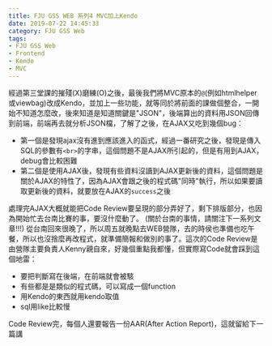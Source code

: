 ```yaml
---
title: FJU GSS WEB 系列4 MVC加上Kendo
date: 2019-07-22 14:45:33
category: FJU GSS Web
tags:
- FJU GSS Web
- Frontend
- Kendo
- MVC
---
```

經過第三堂課的摧殘(X)磨練(O)之後，最後我們將MVC原本的`@`(例如htmlhelper或viewbag)改成Kendo，並加上一些功能，就等同於將前面的課做個整合，一開始不知道怎麼改，後來知道是知道關鍵是"JSON"，後端算出的資料用JSON回傳到前端，前端再去就分析JSON檔，了解了之後，在AJAX又吃到幾個bug：
* 第一個是發現ajax沒有進到應該進入的函式，經過一番研究之後，發現是傳入SQL的參數有`<br>`的字串，這個問題不是AJAX所引起的，但是有用到AJAX，debug會比較困難
* 第二個是使用AJAX後，發現有些資料沒讀到AJAX更新後的資料，這個問題是關於AJAX的特性了，因為AJAX會跟之後的程式碼"同時"執行，所以如果要讀取更新後的資料，就要放在AJAX的`success`之後

處理完AJAX大概就能把Code Review要呈現的部分弄好了，剩下排版部分，也因為開始忙去台南比賽的事，要沒什麼動了。
(關於台南的事情，請關注下一系列文章!!!)
從台南回來很晚了，所以周五就晚點去WEB營隊，去的時侯也準備也吃午餐，所以也沒捨麼再改程式，就準備簡報和做別的事了。這次的Code Review是由營隊主要負責人Kenny親自來，好幾個重點我都懂，但實際寫Code就會踩到這個地雷：
* 要把判斷寫在後端，在前端就會被駭
* 有些都是是類似的程式碼，可以寫成一個function
* 用Kendo的東西就用kendo取值
* sql用like比較慢

Code Review完，每個人還要報告一份AAR(After Action Report)，這就留給下一篇講